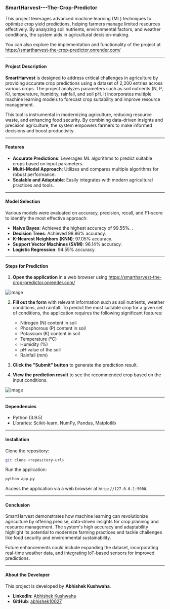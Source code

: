
### SmartHarvest---The-Crop-Predictor  
This project leverages advanced machine learning (ML) techniques to optimize crop yield predictions, helping farmers manage limited resources effectively. By analyzing soil nutrients, environmental factors, and weather conditions, the system aids in agricultural decision-making. 

You can also explore the implementation and functionality of the project at https://smartharvest-the-crop-predictor.onrender.com/

---

#### Project Description  
**SmartHarvest** is designed to address critical challenges in agriculture by providing accurate crop predictions using a dataset of 2,200 entries across various crops. The project analyzes parameters such as soil nutrients (N, P, K), temperature, humidity, rainfall, and soil pH. It incorporates multiple machine learning models to forecast crop suitability and improve resource management.  

This tool is instrumental in modernizing agriculture, reducing resource waste, and enhancing food security. By combining data-driven insights and precision agriculture, the system empowers farmers to make informed decisions and boost productivity.  

---

#### Features  
- **Accurate Predictions**: Leverages ML algorithms to predict suitable crops based on input parameters.  
- **Multi-Model Approach**: Utilizes and compares multiple algorithms for robust performance.  
- **Scalable and Adaptable**: Easily integrates with modern agricultural practices and tools.  

---

#### Model Selection  
Various models were evaluated on accuracy, precision, recall, and F1-score to identify the most effective approach:  
- **Naive Bayes**: Achieved the highest accuracy of 99.55%.  .    
- **Decision Trees**: Achieved 98.86% accuracy.  
- **K-Nearest Neighbors (KNN)**: 97.05% accuracy.  
- **Support Vector Machines (SVM)**: 96.14% accuracy.  
- **Logistic Regression**: 94.55% accuracy.  

---

#### Steps for Prediction  

1. **Open the application** in a web browser using https://smartharvest-the-crop-predictor.onrender.com/

![image](https://github.com/user-attachments/assets/c12d47b6-8523-417b-ae95-165b3dca5f53)

2. **Fill out the form** with relevant information such as soil nutrients, weather conditions, and rainfall. To predict the most suitable crop for a given set of conditions, the application requires the following significant features:  

   - Nitrogen (N) content in soil  
   - Phosphorous (P) content in soil  
   - Potassium (K) content in soil  
   - Temperature (°C)  
   - Humidity (%)  
   - pH value of the soil  
   - Rainfall (mm)  

3. **Click the "Submit" button** to generate the prediction result.  

4. **View the prediction result** to see the recommended crop based on the input conditions.  

![image](https://github.com/user-attachments/assets/aa564512-fa0f-465a-8291-3292881ae601)

---

#### Dependencies  
- Python (3.9.5)  
- Libraries: Scikit-learn, NumPy, Pandas, Matplotlib  

---

#### Installation  
Clone the repository:  
```bash
git clone <repository-url>
```  
Run the application:  
```bash
python app.py
```  
Access the application via a web browser at `http://127.0.0.1:5000`.  

---

#### Conclusion  
SmartHarvest demonstrates how machine learning can revolutionize agriculture by offering precise, data-driven insights for crop planning and resource management. The system's high accuracy and adaptability highlight its potential to modernize farming practices and tackle challenges like food security and environmental sustainability.  

Future enhancements could include expanding the dataset, incorporating real-time weather data, and integrating IoT-based sensors for improved predictions.  

---

#### About the Developer  
This project is developed by **Abhishek Kushwaha**.  
- **LinkedIn**: [Abhishek Kushwaha](https://www.linkedin.com/in/abhishek10027)  
- **GitHub**: [abhishek10027](https://github.com/abhishek10027)  

